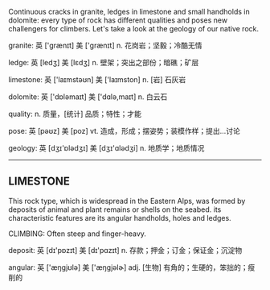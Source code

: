 Continuous cracks in granite, ledges in limestone and small handholds in dolomite: every type of rock has different qualities and poses new challengers for climbers. Let's take a look at the geology of our native rock.

granite: 英 ['grænɪt] 美 ['grænɪt] n. 花岗岩；坚毅；冷酷无情

ledge: 英 [ledʒ] 美 [lɛdʒ] n. 壁架；突出之部份；暗礁；矿层

limestone: 英 ['laɪmstəʊn] 美 ['laɪmston] n. [岩] 石灰岩

dolomite: 英 ['dɒləmaɪt] 美 ['dɑlə,maɪt] n. 白云石

quality: n. 质量，[统计] 品质；特性；才能

pose: 英 [pəʊz] 美 [poz] vt. 造成，形成；摆姿势；装模作样；提出…讨论

geology: 英 [dʒɪ'ɒlədʒɪ] 美 [dʒɪ'ɑlədʒi] n. 地质学；地质情况

----
LIMESTONE
----
This rock type, which is widespread in the Eastern Alps, was formed by deposits of animal and plant remains or shells on the seabed. its characteristic features are its angular handholds, holes and ledges.

CLIMBING: Often steep and finger-heavy.

deposit: 英 [dɪ'pɒzɪt] 美 [dɪ'pɑzɪt] n. 存款；押金；订金；保证金；沉淀物

angular: 英 ['æŋgjʊlə] 美 ['æŋɡjəlɚ] adj. [生物] 有角的；生硬的，笨拙的；瘦削的
